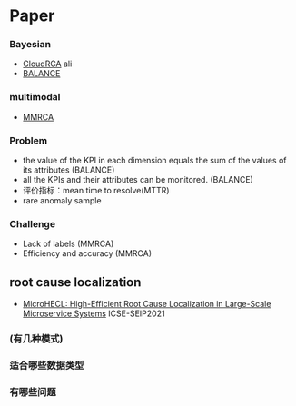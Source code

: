 # Paper
### Bayesian
- [CloudRCA](https://dl.acm.org/doi/pdf/10.1145/3459637.3481903) ali
- [BALANCE](https://arxiv.org/pdf/2301.13572.pdf)

### multimodal
- [MMRCA](https://www.researchgate.net/profile/Gary-White-13/publication/357636273_MMRCA_MultiModal_Root_Cause_Analysis/links/61d771bdb6b5667157cf29c2/MMRCA-MultiModal-Root-Cause-Analysis.pdf) 

### Problem
- the value of the KPI in each dimension equals the sum of the values of its attributes (BALANCE)
- all the KPIs and their attributes can be monitored. (BALANCE)
- 评价指标：mean time to resolve(MTTR)
- rare anomaly sample

### Challenge
- Lack of labels (MMRCA)
- Efficiency and accuracy (MMRCA)

## root cause localization

- [MicroHECL: High-Efficient Root Cause
Localization in Large-Scale Microservice Systems](https://ieeexplore.ieee.org/stamp/stamp.jsp?tp=&arnumber=9402058) ICSE-SEIP2021
### (有几种模式)
### 适合哪些数据类型
### 有哪些问题

